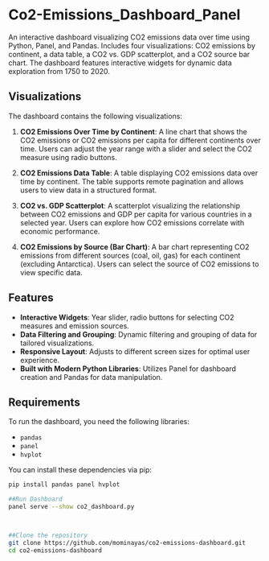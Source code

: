 # Co2-Emissions_Dashboard_Panel
An interactive dashboard visualizing CO2 emissions data over time using Python, Panel, and Pandas. Includes four visualizations: CO2 emissions by continent, a data table, a CO2 vs. GDP scatterplot, and a CO2 source bar chart. The dashboard features interactive widgets for dynamic data exploration from 1750 to 2020.

## Visualizations

The dashboard contains the following visualizations:

1. **CO2 Emissions Over Time by Continent**: A line chart that shows the CO2 emissions or CO2 emissions per capita for different continents over time. Users can adjust the year range with a slider and select the CO2 measure using radio buttons.

2. **CO2 Emissions Data Table**: A table displaying CO2 emissions data over time by continent. The table supports remote pagination and allows users to view data in a structured format.

3. **CO2 vs. GDP Scatterplot**: A scatterplot visualizing the relationship between CO2 emissions and GDP per capita for various countries in a selected year. Users can explore how CO2 emissions correlate with economic performance.

4. **CO2 Emissions by Source (Bar Chart)**: A bar chart representing CO2 emissions from different sources (coal, oil, gas) for each continent (excluding Antarctica). Users can select the source of CO2 emissions to view specific data.

## Features

- **Interactive Widgets**: Year slider, radio buttons for selecting CO2 measures and emission sources.
- **Data Filtering and Grouping**: Dynamic filtering and grouping of data for tailored visualizations.
- **Responsive Layout**: Adjusts to different screen sizes for optimal user experience.
- **Built with Modern Python Libraries**: Utilizes Panel for dashboard creation and Pandas for data manipulation.

## Requirements

To run the dashboard, you need the following libraries:

- `pandas`
- `panel`
- `hvplot`

You can install these dependencies via pip:

```bash
pip install pandas panel hvplot

##Run Dashboard
panel serve --show co2_dashboard.py



##Clone the repository
git clone https://github.com/mominayas/co2-emissions-dashboard.git
cd co2-emissions-dashboard

